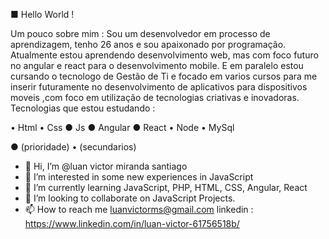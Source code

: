■ Hello World !

Um pouco sobre mim :
Sou um desenvolvedor em processo de aprendizagem, tenho 26 anos e sou apaixonado por programação. Atualmente estou aprendendo desenvolvimento web, mas com foco futuro no angular e react para o desenvolvimento mobile. E em paralelo estou cursando o tecnologo de Gestão de Ti e focado em varios cursos para me inserir futuramente no desenvolvimento de aplicativos para dispositivos moveis ,com foco em utilização de tecnologias criativas e inovadoras. 
Tecnologias que estou estudando :

• Html
• Css
● Js
● Angular
● React
• Node
• MySql


● (prioridade) • (secundarios)


- 👋 Hi, I’m @luan victor miranda santiago  
- 👀 I’m interested in some new experiences in JavaScript 
- 🌱 I’m currently learning JavaScript, PHP, HTML, CSS, Angular, React
- 💞️ I’m looking to collaborate on JavaScript Projects.
- 📫 How to reach me luanvictorms@gmail.com
linkedin : https://www.linkedin.com/in/luan-victor-61756518b/

<!---
luanvictorms/luanvictorms is a ✨ special ✨ repository because its `README.md` (this file) appears on your GitHub profile.
You can click the Preview link to take a look at your changes.
--->
